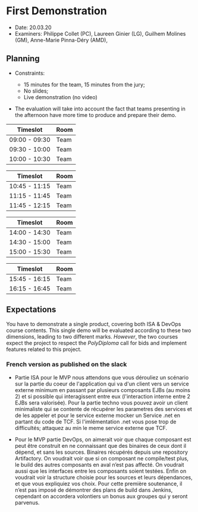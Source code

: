 # First Demonstration

  * Date: 20.03.20
  * Examiners: Philippe Collet (PC), Laureen Ginier (LG), Guilhem Molines (GM), Anne-Marie Pinna-Déry (AMD),

## Planning

  * Constraints: 
    * 15 minutes for the team, 15 minutes from the jury;
    * No slides;
    * Live demonstration (no video)
    
  * The evaluation will take into account the fact that teams presenting in the afternoon have more time to produce and prepare their demo.

| Timeslot      | Room    | 
|---------------|---------|
| 09:00 - 09:30 | Team   | 
| 09:30 - 10:00 | Team   | 
| 10:00 - 10:30 | Team   | 

| Timeslot      | Room   |
|---------------|---------|
| 10:45 - 11:15 | Team   | 
| 11:15 - 11:45 | Team   |
| 11:45 - 12:15 | Team   |

| Timeslot      | Room   |
|---------------|---------|
| 14:00 - 14:30 | Team   | 
| 14:30 - 15:00 | Team  |
| 15:00 - 15:30 | Team  |

| Timeslot      | Room   |
|---------------|---------|
| 15:45 - 16:15 | Team  | 
| 16:15 - 16:45 | Team  |

## Expectations

You have to demonstrate a single product, covering both ISA & DevOps course contents. This single demo will be evaluated according to these two dimensions, leading to two different marks. *However*, the two courses expect the project to respect the _PolyDiploma_ call for bids and implement features related to this project.

### French version as published on the slack

* Partie ISA pour le MVP nous attendons que vous dérouliez un scénario sur la partie du coeur de l'application qui va d'un client vers un service externe minimum en passant par plusieurs composants EJBs (au moins 2) et si possible qui interagissent entre eux (l'interaction interne entre 2 EJBs sera valorisée). Pour la partie techno vous pouvez avoir un client minimaliste qui se contente de récupérer les parametres des services et de les appeler et pour le service externe mocker un Service .net en partant du code de TCF. Si l'imlémentation .net vous pose trop de difficultés; attaquez au min le meme service externe que TCF.

* Pour le MVP partie DevOps, on aimerait voir que chaque composant est peut être construit en ne connaissant que des binaires de ceux dont il dépend, et sans les sources. Binaires récupérés depuis une repository Artifactory. On voudrait voir que si on composant ne compile/test plus, le build des autres composants en aval n’est pas affecté. On voudrait aussi que les interfaces entre les composants soient testées. Enfin on voudrait voir la structure choisie pour les sources et leurs dépendances, et que vous expliquiez vos choix. Pour cette première soutenance, il n’est pas imposé de démontrer des plans de build dans Jenkins, cependant on accordera volontiers un bonus aux groupes qui y seront parvenus.
